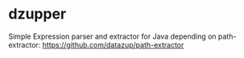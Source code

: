 # dzupper

Simple Expression parser and extractor for Java depending on path-extractor: https://github.com/datazup/path-extractor
